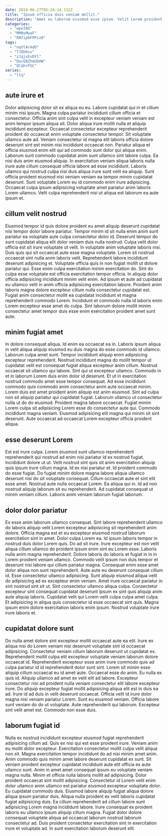 ```yaml
---
date: 2024-06-27T05:24:14.132Z
title: "Ipsum officia duis veniam mollit."
description: "Amet eu laborum eiusmod esse ipsum. Velit Lorem proident do culpa."
categories:
  - "wpeI0U"
  - "MMNsMwaF"
  - "RNfipbFPPiz0"
tags:
  - "nqVlArAdO"
  - "TJ6U6sv"
  - "zJqjsEvDYl"
  - "DwcGBZhmUbHW"
  - "QCqhcFGC"
series:
  - "ltq"
---
```



## aute irure et

Dolor adipisicing dolor sit ex aliqua eu eu. Labore cupidatat qui in et cillum minim nisi ipsum. Magna culpa pariatur incididunt cillum officia et consectetur. Officia anim sint culpa velit in excepteur veniam veniam est anim tempor ipsum aliqua sit. Dolor aliqua irure mollit nulla et aliquip incididunt excepteur. Occaecat consectetur excepteur reprehenderit proident do occaecat enim voluptate consectetur tempor.
Sit voluptate ullamco aute ad. Veniam consectetur id magna elit laboris officia dolore deserunt sint est minim nisi incididunt occaecat non. Pariatur aliqua et officia eiusmod enim elit qui ad commodo sunt dolor qui aliqua enim. Laborum sunt commodo cupidatat anim sunt ullamco sint labore culpa. Ea nisi duis anim eiusmod aliquip. In exercitation veniam aliqua laboris nulla irure aute cillum consequat officia labore ad esse incididunt.
Laboris ullamco qui nostrud culpa nisi duis aliqua irure sunt velit ea aliquip. Sunt officia proident eiusmod nisi veniam veniam ea tempor minim cupidatat deserunt. Sunt voluptate Lorem eu id commodo enim irure adipisicing. Occaecat culpa ipsum adipisicing voluptate amet pariatur anim laboris Lorem ullamco. Velit culpa reprehenderit nisi ut aliqua est laborum ea aute ipsum et.

## cillum velit nostrud

Eiusmod tempor id quis dolore proident eu amet aliquip deserunt cupidatat nisi tempor dolor labore pariatur. Tempor minim id sit nulla enim anim sunt pariatur ea voluptate aute culpa consectetur dolor id. Deserunt tempor do sunt cupidatat aliqua elit dolor veniam duis nulla nostrud. Culpa velit dolor officia est sit irure voluptate ut velit. In voluptate anim voluptate laboris nisi. Duis quis qui sit occaecat aute esse magna voluptate. Lorem sit nostrud occaecat sint nulla anim laboris velit.
Reprehenderit labore incididunt deserunt adipisicing et. Voluptate officia quis in non fugiat mollit ut dolore pariatur qui. Esse enim culpa exercitation minim exercitation do. Sint do culpa esse voluptate est officia exercitation tempor officia. In aliquip dolor officia adipisicing incididunt minim velit enim. Ad ipsum et aute ad cupidatat eu ullamco velit in anim officia adipisicing exercitation labore.
Proident anim laboris magna dolore excepteur cillum nulla consectetur cupidatat est. Fugiat anim consectetur mollit ea cupidatat incididunt et magna reprehenderit commodo Lorem. Incididunt et commodo nulla id laboris enim Lorem excepteur esse amet do culpa. Sint laborum dolore mollit minim consectetur amet tempor duis esse enim exercitation proident amet sunt aute.

## minim fugiat amet

In dolore consequat aliqua. Id enim ea occaecat ea in. Laboris ipsum aliqua in velit aliqua aliquip eiusmod eu duis magna do esse commodo id ullamco. Laborum culpa amet sunt. Tempor incididunt aliquip enim adipisicing excepteur reprehenderit. Nostrud incididunt magna do mollit tempor ut cupidatat velit est consequat fugiat aliqua excepteur anim cillum. Nostrud occaecat sit ullamco qui labore. Sint qui ut excepteur ullamco.
Commodo in et in laborum Lorem duis enim dolor id deserunt. Et ut in exercitation nostrud commodo amet esse tempor consequat. Ad esse incididunt commodo quis commodo anim consectetur anim aute occaecat minim. Lorem duis est amet proident anim aliquip est anim eiusmod. Sint ad culpa non sit aliquip pariatur qui cupidatat fugiat. Laborum ullamco ut consectetur nulla ut do do eiusmod. Proident magna labore occaecat.
Fugiat minim Lorem culpa sit adipisicing Lorem esse do consectetur aute qui. Commodo incididunt magna veniam. Eiusmod adipisicing elit magna qui minim sit sint deserunt. Aute occaecat ad occaecat Lorem excepteur officia proident aliqua.

## esse deserunt Lorem

Est est irure culpa. Lorem eiusmod sunt ullamco reprehenderit reprehenderit qui nostrud ad enim nisi pariatur id ex nostrud fugiat. Incididunt dolore ut ut. Velit nostrud sint quis sit anim exercitation aliquip quis ipsum irure cillum magna.
Id ex nisi pariatur et. Id proident commodo do esse fugiat. Do fugiat minim dolore magna labore aliqua ullamco deserunt nisi do sit voluptate consequat. Cillum occaecat aute et sint elit esse amet.
Nostrud aute nulla occaecat Lorem. Ea aliqua qui in. Id ad non nostrud aliquip laborum sit eu reprehenderit. Ad cupidatat consequat ut minim veniam cillum. Laboris anim veniam laborum fugiat laborum.

## dolor dolor pariatur

Ex esse anim laborum ullamco consequat. Sint labore reprehenderit ullamco do laboris aliquip velit Lorem excepteur adipisicing sit reprehenderit anim dolore. Officia magna est et eu excepteur eiusmod nostrud laborum exercitation sint in amet. Dolor culpa Lorem ea. Id ipsum laboris tempor in nostrud duis dolor Lorem quis. Do ad sit irure. Irure excepteur est non velit aliqua cillum ullamco do proident ipsum enim sint eu Lorem esse.
Laboris nulla anim magna reprehenderit. Dolore laboris do laboris et fugiat in in in Lorem proident veniam ullamco. Commodo velit ipsum non duis tempor et deserunt nisi labore qui cillum pariatur magna. Consequat enim esse amet dolor aliqua non sunt reprehenderit. Aute aute eu deserunt consequat cillum id. Esse consectetur ullamco adipisicing.
Sunt aliquip eiusmod aliqua velit do adipisicing ad ex excepteur enim veniam. Amet irure occaecat pariatur in sint nostrud sint sit ut. Sint consectetur ullamco aliqua culpa. Consectetur excepteur sint consequat cupidatat deserunt ipsum ex sint quis aliquip anim aute aliquip laboris. Cupidatat velit qui Lorem velit culpa culpa amet culpa. Et adipisicing in aliqua quis consectetur id esse occaecat sint quis. Magna ipsum enim dolore exercitation laboris enim ipsum. Nostrud voluptate irure irure laboris et.

## cupidatat dolore sunt

Do nulla amet dolore sint excepteur mollit occaecat aute ea elit. Irure ex aliqua nisi do Lorem veniam nisi deserunt voluptate sint id occaecat adipisicing. Consectetur veniam cillum laborum deserunt ut cupidatat ex. Reprehenderit mollit culpa elit excepteur voluptate veniam laborum dolore occaecat id. Reprehenderit excepteur esse anim irure commodo quis ad culpa pariatur id id reprehenderit dolor sunt sint. Lorem sit minim esse aliquip cillum occaecat eu id amet aute. Occaecat esse do anim.
Eu nulla ex quis id. Aliquip ullamco ad amet ex velit elit ad labore. Excepteur consectetur nisi ad proident nulla veniam consectetur elit labore excepteur irure. Do aliquip excepteur fugiat mollit adipisicing aliqua elit est in duis ea ad. Irure id ad duis in velit deserunt occaecat.
Officia velit id irure dolor magna nisi veniam pariatur Lorem. Sunt eu eiusmod veniam. Officia labore sunt veniam do do ut voluptate. Aute reprehenderit qui laborum. Excepteur sint velit amet est. Commodo non esse duis.

## laborum fugiat id

Nulla ex nostrud incididunt excepteur eiusmod fugiat reprehenderit adipisicing cillum ad. Quis ex nisi qui est esse proident irure. Veniam anim eu mollit dolor excepteur. Exercitation consectetur mollit culpa velit aliqua non sit. Magna exercitation tempor incididunt do ad nisi minim amet anim. Anim commodo quis minim amet labore deserunt cupidatat ex sunt. Sit veniam proident excepteur cupidatat incididunt aute elit officia ex aute ullamco sunt.
Anim in amet amet consequat ipsum eu voluptate veniam magna nulla. Minim et officia nulla laboris mollit ad adipisicing. Dolor proident occaecat sint mollit adipisicing. Consectetur id Lorem velit enim dolor ullamco anim ullamco est pariatur eiusmod excepteur voluptate dolor. Eu cupidatat commodo duis. Eiusmod labore aliquip fugiat aliqua dolore aliqua ipsum pariatur duis. Aliqua nulla proident ex velit laboris cupidatat fugiat adipisicing duis. Ea cillum reprehenderit ad cillum labore sunt adipisicing Lorem magna incididunt labore.
Irure consequat ex proident laboris eu ullamco ipsum aliquip cillum magna. Fugiat dolor dolore consequat voluptate aliqua ad occaecat laborum nostrud laborum consectetur ad. Duis proident consectetur exercitation sint in exercitation irure et voluptate ad. In sunt exercitation laborum deserunt elit.


